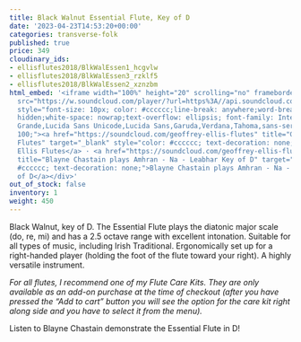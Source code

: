 ```yaml
---
title: Black Walnut Essential Flute, Key of D
date: '2023-04-23T14:53:20+00:00'
categories: transverse-folk
published: true
price: 349
cloudinary_ids:
- ellisflutes2018/BlkWalEssen1_hcgvlw
- ellisflutes2018/BlkWalEssen3_rzklf5
- ellisflutes2018/BlkWalEssen2_xznzbm
html_embed: '<iframe width="100%" height="20" scrolling="no" frameborder="no" allow="autoplay"
  src="https://w.soundcloud.com/player/?url=https%3A//api.soundcloud.com/tracks/486027465&color=%23ff5500&inverse=false&auto_play=false&show_user=true"></iframe><div
  style="font-size: 10px; color: #cccccc;line-break: anywhere;word-break: normal;overflow:
  hidden;white-space: nowrap;text-overflow: ellipsis; font-family: Interstate,Lucida
  Grande,Lucida Sans Unicode,Lucida Sans,Garuda,Verdana,Tahoma,sans-serif;font-weight:
  100;"><a href="https://soundcloud.com/geoffrey-ellis-flutes" title="Geoffrey Ellis
  Flutes" target="_blank" style="color: #cccccc; text-decoration: none;">Geoffrey
  Ellis Flutes</a> · <a href="https://soundcloud.com/geoffrey-ellis-flutes/d-amhran-na-leabhar"
  title="Blayne Chastain plays Amhran - Na - Leabhar Key of D" target="_blank" style="color:
  #cccccc; text-decoration: none;">Blayne Chastain plays Amhran - Na - Leabhar Key
  of D</a></div>'
out_of_stock: false
inventory: 1
weight: 450
---
```


Black Walnut, key of D.  The Essential Flute plays the diatonic major scale (do, re, mi) and has a 2.5 octave range with excellent intonation.  Suitable for all types of music, including Irish Traditional.  Ergonomically set up for a right-handed player (holding the foot of the flute toward your right).  A highly versatile instrument.


*For all flutes, I recommend one of my Flute Care Kits. They are only available as an add-on purchase at the time of checkout (after you have pressed the “Add to cart” button you will see the option for the care kit right along side and you have to select it from the menu).*

Listen to Blayne Chastain demonstrate the Essential Flute in D!